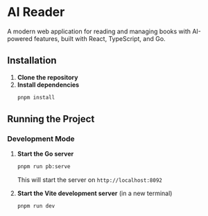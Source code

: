 # AI Reader

A modern web application for reading and managing books with AI-powered features, built with React, TypeScript, and Go.

## Installation

1. **Clone the repository**
2. **Install dependencies**
   ```bash
   pnpm install
   ```

## Running the Project

### Development Mode

1. **Start the Go server**

   ```bash
   pnpm run pb:serve
   ```

   This will start the server on `http://localhost:8092`

2. **Start the Vite development server** (in a new terminal)

   ```bash
   pnpm run dev
